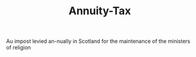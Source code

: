 ---
title: Annuity-Tax
letter: A
permalink: "/definitions/annuity-tax.html"
body: Au impost levied an-nually in Scotland for the maintenance of the ministers
  of religion
published_at: '2018-07-07'
source: Black's Law Dictionary
layout: post
---